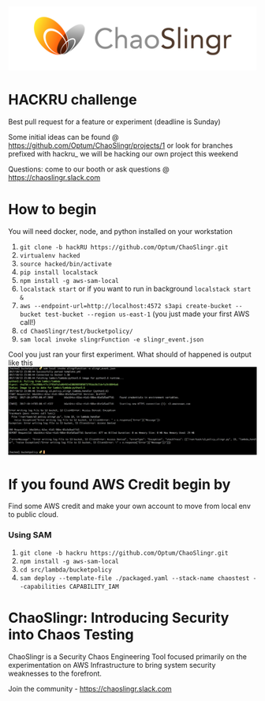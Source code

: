 ![ChaoSlingr Diagram](./docs/choas.jpg)

# HACKRU challenge
Best pull request for a feature or experiment (deadline is Sunday) 

Some initial ideas can be found @ https://github.com/Optum/ChaoSlingr/projects/1 or look for branches prefixed with hackru_ we will be hacking our own project this weekend

Questions: come to our booth or ask questions @ https://chaoslingr.slack.com

# How to begin
You will need docker, node, and python installed on your workstation 
1. `git clone -b hackRU https://github.com/Optum/ChaoSlingr.git`
2. `virtualenv hacked`
3. `source hacked/bin/activate`
4. `pip install localstack`
5. `npm install -g aws-sam-local`
6. `localstack start` or if you want to run in background `localstack start &`
7. `aws --endpoint-url=http://localhost:4572 s3api create-bucket --bucket test-bucket --region us-east-1` (you just made your first AWS call!)
8. `cd ChaoSlingr/test/bucketpolicy/`
9. `sam local invoke slingrFunction -e slingr_event.json` 

Cool you just ran your first experiment. What should of happened is output like this
![Errored Out](./docs/error.png)

# If you found AWS Credit begin by
Find some AWS credit and make your own account to move from local env to public cloud. 

### Using SAM
1. `git clone -b hackru https://github.com/Optum/ChaoSlingr.git`
2. `npm install -g aws-sam-local`
3. `cd src/lambda/bucketpolicy`
4. `sam deploy --template-file ./packaged.yaml --stack-name chaostest --capabilities CAPABILITY_IAM`

# ChaoSlingr: Introducing Security into Chaos Testing
ChaoSlingr is a Security Chaos Engineering Tool focused primarily on the experimentation on AWS Infrastructure to bring system security weaknesses to the forefront.

Join the community - https://chaoslingr.slack.com
